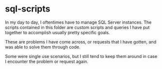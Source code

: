 # sql-scripts

In my day to day, I oftentimes have to manage SQL Server instances. The scripts contained in this folder are custom scripts and queries I have put together to accomplish usually pretty specific goals. 

These are problems I have come across, or requests that I have gotten, and was able to solve them through code. 

Some were single use scenarios, but I still tend to keep them around in case I encounter the problem or request again. 
